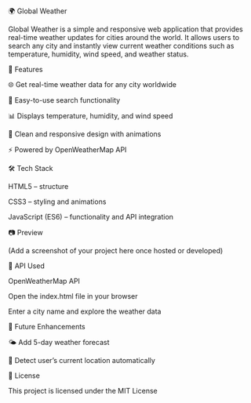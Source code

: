 🌍 Global Weather

Global Weather is a simple and responsive web application that provides real-time weather updates for cities around the world. It allows users to search any city and instantly view current weather conditions such as temperature, humidity, wind speed, and weather status.

🚀 Features

🌐 Get real-time weather data for any city worldwide

🔎 Easy-to-use search functionality

📊 Displays temperature, humidity, and wind speed

🎨 Clean and responsive design with animations

⚡ Powered by OpenWeatherMap API

🛠️ Tech Stack

HTML5 – structure

CSS3 – styling and animations

JavaScript (ES6) – functionality and API integration

📷 Preview

(Add a screenshot of your project here once hosted or developed)

📡 API Used

OpenWeatherMap API

Open the index.html file in your browser

Enter a city name and explore the weather data

🔮 Future Enhancements

🌤️ Add 5-day weather forecast

📍 Detect user’s current location automatically


📄 License

This project is licensed under the MIT License
